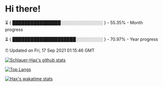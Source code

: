 # Hi there!

⏳ { ████████████████░░░░░░░░░░░░░░ } - 55.35% - Month progress

⏳ { █████████████████████░░░░░░░░░ } - 70.97% - Year progress

⏰ Updated on Fri, 17 Sep 2021 01:15:46 GMT


[![Schlauer-Hax's github stats](https://github-readme-stats.vercel.app/api?username=Schlauer-Hax&show_icons=true&theme=dark&count_private=true)](https://github.com/Schlauer-Hax)


[![Top Langs](https://github-readme-stats.vercel.app/api/top-langs/?username=Schlauer-Hax&layout=compact&theme=dark)](https://github.com/Schlauer-Hax?tab=repositories)


[![Hax's wakatime stats](https://github-readme-stats.vercel.app/api/wakatime?username=Hax&theme=dark)](https://wakatime.com/@Hax)

